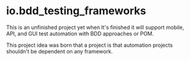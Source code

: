 # io.bdd_testing_frameworks

This is an unfinished project yet when It's finished it will support mobile, API, and GUI test automation with BDD approaches or POM.

This project idea was born that a project is that automation projects shouldn't be dependent on any framework.